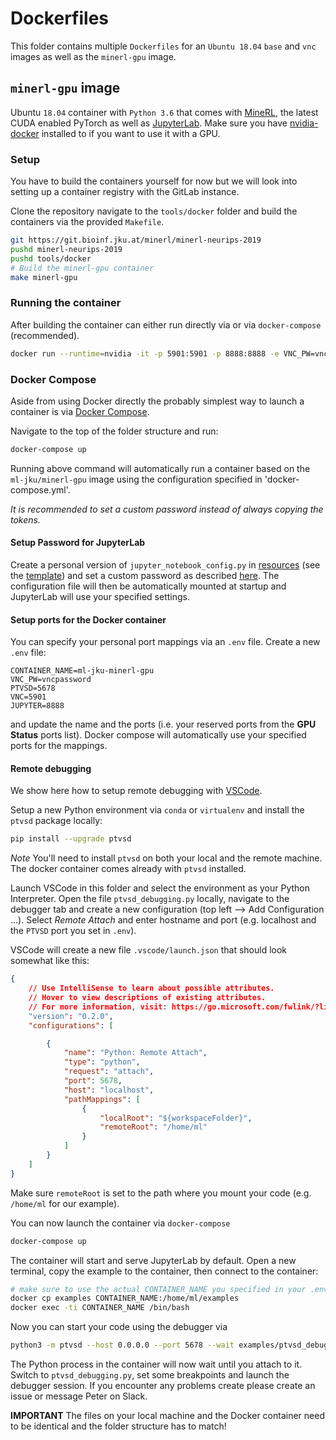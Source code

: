 # Dockerfiles

This folder contains multiple `Dockerfiles` for an `Ubuntu 18.04` `base` and `vnc` images as well as the `minerl-gpu` image.

## `minerl-gpu` image

Ubuntu `18.04` container with `Python 3.6` that comes with [MineRL](https://github.com/minerllabs/minerl), the latest CUDA enabled PyTorch as well as [JupyterLab](https://jupyterlab.readthedocs.io/en/stable/). Make sure you have [nvidia-docker](https://github.com/NVIDIA/nvidia-docker) installed to if you want to use it with a GPU.

### Setup

You have to build the containers yourself for now but we will look into setting up a container registry with the GitLab instance.

Clone the repository navigate to the `tools/docker` folder and build the containers via the provided `Makefile`.

```bash
git https://git.bioinf.jku.at/minerl/minerl-neurips-2019
pushd minerl-neurips-2019
pushd tools/docker
# Build the minerl-gpu container
make minerl-gpu
```

### Running the container

After building the container can either run directly via or via `docker-compose` (recommended).

```bash
docker run --runtime=nvidia -it -p 5901:5901 -p 8888:8888 -e VNC_PW=vncpassword ml-jku/minerl-gpu
```

### Docker Compose

Aside from using Docker directly the probably simplest way to launch a container is via [Docker Compose](https://docs.docker.com/compose/install/).

Navigate to the top of the folder structure and run:

```bash
docker-compose up
```

Running above command will automatically run a container based on the `ml-jku/minerl-gpu` image using the configuration specified in 'docker-compose.yml'.

_It is recommended to set a custom password instead of always copying the tokens._

#### Setup Password for JupyterLab

Create a personal version of `jupyter_notebook_config.py` in [resources](./resources) (see the [template](./resources/jupyter_notebook_config_template.py)) and set a custom password as described [here](https://jupyter-notebook.readthedocs.io/en/stable/public_server.html#preparing-a-hashed-password).
The configuration file will then be automatically mounted at startup and JupyterLab will use your specified settings.

#### Setup ports for the Docker container

You can specify your personal port mappings via an `.env` file. Create a new `.env` file:

```text
CONTAINER_NAME=ml-jku-minerl-gpu
VNC_PW=vncpassword
PTVSD=5678
VNC=5901
JUPYTER=8888
```

and update the name and the ports (i.e. your reserved ports from the **GPU Status** ports list).
Docker compose will automatically use your specified ports for the mappings.

#### Remote debugging

We show here how to setup remote debugging with [VSCode](https://code.visualstudio.com/).

Setup a new Python environment via `conda` or `virtualenv` and install the `ptvsd` package locally:

```bash
pip install --upgrade ptvsd
```

_Note_ You'll need to install `ptvsd` on both your local and the remote machine. The docker container comes already with `ptvsd` installed.

Launch VSCode in this folder and select the environment as your Python Interpreter. Open the file `ptvsd_debugging.py` locally, navigate to the debugger tab and create a new configuration (top left --> Add Configuration ...). Select _Remote Attach_ and enter hostname and port (e.g. localhost and the `PTVSD` port you set in `.env`).

VSCode will create a new file `.vscode/launch.json` that should look somewhat like this:

```JSON
{
    // Use IntelliSense to learn about possible attributes.
    // Hover to view descriptions of existing attributes.
    // For more information, visit: https://go.microsoft.com/fwlink/?linkid=830387
    "version": "0.2.0",
    "configurations": [

        {
            "name": "Python: Remote Attach",
            "type": "python",
            "request": "attach",
            "port": 5678,
            "host": "localhost",
            "pathMappings": [
                {
                    "localRoot": "${workspaceFolder}",
                    "remoteRoot": "/home/ml"
                }
            ]
        }
    ]
}
```

Make sure `remoteRoot` is set to the path where you mount your code (e.g. `/home/ml` for our example).

You can now launch the container via `docker-compose`

```bash
docker-compose up
```

The container will start and serve JupyterLab by default. Open a new terminal, copy the example to the container, then connect to the container:

```bash
# make sure to use the actual CONTAINER_NAME you specified in your .env file
docker cp examples CONTAINER_NAME:/home/ml/examples
docker exec -ti CONTAINER_NAME /bin/bash
```

Now you can start your code using the debugger via

```bash
python3 -m ptvsd --host 0.0.0.0 --port 5678 --wait examples/ptvsd_debugging.py
```

The Python process in the container will now wait until you attach to it. Switch to `ptvsd_debugging.py`, set some breakpoints and launch the debugger session.
If you encounter any problems create please create an issue or message Peter on Slack.

**IMPORTANT** The files on your local machine and the Docker container need to be identical and the folder structure has to match!
